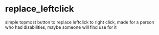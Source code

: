 # replace_leftclick
simple topmost button to replace leftclick to right click, made for a person who had disabilities, maybe someone will find use for it
